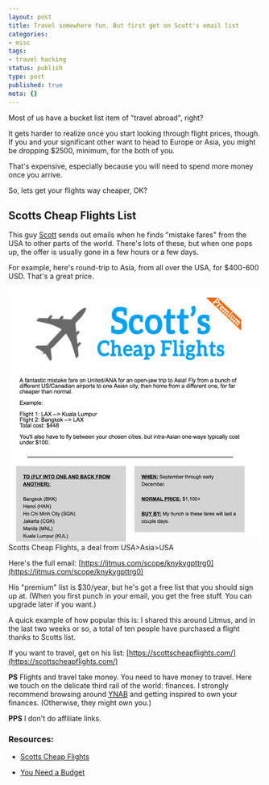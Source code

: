 ```yaml
---
layout: post
title: Travel somewhere fun. But first get on Scott's email list
categories:
- misc
tags:
- travel hacking
status: publish
type: post
published: true
meta: {}
---
```




Most of us have a bucket list item of "travel abroad", right?



It gets harder to realize once you start looking through flight prices, though. If you and your significant other want to head to Europe or Asia, you might be dropping $2500, minimum, for the both of you.



That's expensive, especially because you will need to spend more money once you arrive.



So, lets get your flights way cheaper, OK?


## Scotts Cheap Flights List



This guy 
[Scott](https://scottscheapflights.com/) sends out emails when he finds "mistake fares" from the USA to other parts of the world. There's lots of these, but when one pops up, the offer is usually gone in a few hours or a few days.



For example, here's round-trip to Asia, from all over the USA, for $400-600 USD. That's a great price.


       
![Scotts Cheap Flights, a deal from USA>Asia>USA](/squarespace_images/static_556694eee4b0f4ca9cd56729_56035dbbe4b07ebf58d79d16_573cd733ab48de9ba0ab73f7_1463605048167_mistake_fare__all_over_US_Canada_to_Asia_for__446__roundtrip__-_thompsonjoshd_gmail_com_-_Gmail.jpg_) Scotts Cheap Flights, a deal from USA>Asia>USA




Here's the full email: 
[https://litmus.com/scope/knykygpttrg0](https://litmus.com/scope/knykygpttrg0)



His "premium" list is $30/year, but he's got a free list that you should sign up at. (When you first punch in your email, you get the free stuff. You can upgrade later if you want.)



A quick example of how popular this is: I shared this around Litmus, and in the last two weeks or so, a total of ten people have purchased a flight thanks to Scotts list.



If you want to travel, get on his list: 
[https://scottscheapflights.com/](https://scottscheapflights.com/)



**PS**
 Flights and travel take money. You need to have money to travel. Here we touch on the delicate third rail of the world: finances. I strongly recommend browsing around 
[YNAB](http://www.youneedabudget.com/blog/category/popular) and getting inspired to own your finances. (Otherwise, they might own you.)



**PPS**
 I don't do affiliate links.


### Resources:


* [Scotts Cheap Flights](https://scottscheapflights.com/)


* [You Need a Budget](http://www.youneedabudget.com/blog/category/popular)
